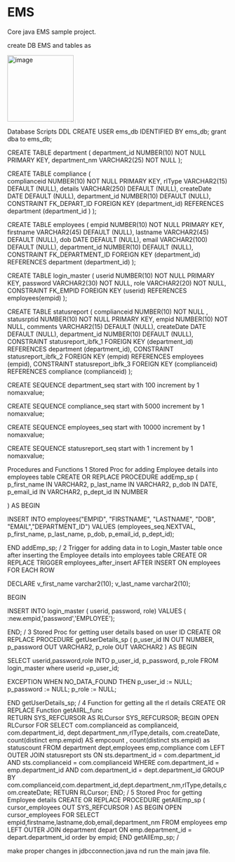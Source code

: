 # EMS
Core java EMS sample project.

create DB EMS and tables as 

<img width="151" alt="image" src="https://user-images.githubusercontent.com/101446774/171616570-bedf4905-d75d-4005-978f-d4ecffe97ceb.png">

Database Scripts
DDL
CREATE USER ems_db IDENTIFIED BY ems_db;
grant dba to ems_db;


CREATE  TABLE department 
 (
    department_id NUMBER(10) NOT NULL PRIMARY KEY,
   department_nm VARCHAR2(25) NOT NULL 
 );


CREATE  TABLE compliance 
 (  
      complianceid  NUMBER(10)  NOT NULL PRIMARY KEY,
      rlType   VARCHAR2(15)  DEFAULT (NULL),
      details   VARCHAR(250)  DEFAULT (NULL),
      createDate  DATE   DEFAULT (NULL),
      department_id  NUMBER(10)  DEFAULT (NULL),     
      CONSTRAINT FK_DEPART_ID
      FOREIGN KEY (department_id)
      REFERENCES department (department_id )
 );


CREATE  TABLE employees
 ( 
     empid  NUMBER(10)  NOT NULL PRIMARY KEY,
     firstname  VARCHAR2(45)  DEFAULT (NULL),
     lastname VARCHAR2(45)  DEFAULT (NULL),
     dob   DATE   DEFAULT (NULL),
     email   VARCHAR2(100)  DEFAULT (NULL),
     department_id NUMBER(10)   DEFAULT (NULL),
    CONSTRAINT FK_DEPARTMENT_ID
    FOREIGN KEY (department_id)
    REFERENCES department (department_id)
 );

CREATE  TABLE login_master
  ( 
     userid   NUMBER(10)  NOT NULL PRIMARY KEY,
      password VARCHAR2(30)  NOT NULL,
      role  VARCHAR2(20)  NOT NULL,  
      CONSTRAINT  FK_EMPID
      FOREIGN KEY (userid)
      REFERENCES  employees(empid)
 );


CREATE  TABLE statusreport
  ( 
     complianceid  NUMBER(10)  NOT NULL ,
      statusrptid   NUMBER(10)  NOT NULL PRIMARY KEY,
      empid   NUMBER(10) NOT NULL,
      comments   VARCHAR2(15)  DEFAULT (NULL),
      createDate  DATE   DEFAULT (NULL),
      department_id NUMBER(10)  DEFAULT (NULL),  
      CONSTRAINT  statusreport_ibfk_1
      FOREIGN KEY (department_id)
      REFERENCES  department (department_id),
      CONSTRAINT  statusreport_ibfk_2
      FOREIGN KEY (empid)
      REFERENCES  employees (empid),
      CONSTRAINT  statusreport_ibfk_3
      FOREIGN KEY (complianceid)
     REFERENCES  compliance (complianceid)
 );


CREATE  SEQUENCE department_seq 
start with 100 
increment by 1 
nomaxvalue; 


CREATE  SEQUENCE compliance_seq 
start with 5000 
increment by 1 
nomaxvalue;


CREATE  SEQUENCE employees_seq 
start with 10000 
increment by 1 
nomaxvalue;

CREATE  SEQUENCE statusreport_seq 
start with 1 
increment by 1 
nomaxvalue; 




Procedures and Functions
1	Stored Proc for adding Employee details into employees table
 	CREATE OR REPLACE PROCEDURE addEmp_sp
 ( p_first_name  IN  VARCHAR2,
   p_last_name  IN  VARCHAR2,
   p_dob  IN  DATE,
   p_email_id  IN  VARCHAR2,
          p_dept_id IN NUMBER

 ) 
AS
 BEGIN
 
 INSERT INTO employees("EMPID", "FIRSTNAME", "LASTNAME", "DOB", "EMAIL","DEPARTMENT_ID") 
   VALUES (employees_seq.NEXTVAL, p_first_name, p_last_name, p_dob, p_email_id, p_dept_id);

 END addEmp_sp;
/
2	Trigger for adding data in to Login_Master table once after inserting the Employee details into employees table
 	CREATE OR REPLACE TRIGGER employees_after_insert
AFTER INSERT
   ON employees
   FOR EACH ROW
   
DECLARE
   v_first_name varchar2(10);
   v_last_name  varchar2(10);
   
BEGIN
   
   
   
   INSERT INTO login_master
   ( userid,
     password,
     role)
   VALUES
   ( :new.empid,'password','EMPLOYEE');
     
END;
/
3	Stored Proc for getting user details based on user ID
 	CREATE OR REPLACE PROCEDURE getUserDetails_sp
 ( p_user_id  IN OUT NUMBER, 
   p_password  OUT  VARCHAR2,
   p_role OUT  VARCHAR2
 ) 
AS
 BEGIN
 
 SELECT userid,password,role 
 INTO p_user_id, p_password, p_role 
 FROM login_master where userid =p_user_id;

EXCEPTION
    WHEN NO_DATA_FOUND THEN
        p_user_id := NULL;
        p_password := NULL;
        p_role := NULL;

 END getUserDetails_sp;
/
4	Function for getting all the rl details
 	CREATE OR REPLACE Function getAllRL_func  
   RETURN SYS_REFCURSOR
AS
   RLCursor SYS_REFCURSOR; 
  BEGIN
   OPEN RLCursor FOR
    SELECT  com.complianceid as complianceid, com.department_id, dept.department_nm,rlType,details,
                    com.createDate, count(distinct emp.empid) AS empcount , 
                    count(distinct sts.empid) as statuscount 
 FROM department dept,employees emp,compliance com 
 LEFT OUTER JOIN statusreport sts 
 ON  sts.department_id = com.department_id  
 AND sts.complianceid = com.complianceid 
 WHERE com.department_id = emp.department_id
 AND com.department_id = dept.department_id
 GROUP BY com.complianceid,com.department_id,dept.department_nm,rlType,details,com.createDate;
   RETURN RLCursor;
END;
/
5	Stored Proc for getting Employee details
 	CREATE OR REPLACE PROCEDURE getAllEmp_sp
 ( 
  cursor_employees OUT SYS_REFCURSOR
 ) 
AS
 BEGIN
  OPEN cursor_employees FOR
 SELECT  empid,firstname,lastname,dob,email,department_nm
 FROM  employees emp 
 LEFT OUTER JOIN  department depart 
 ON emp.department_id = depart.department_id order by empid;
 END getAllEmp_sp;
/

make proper changes in jdbcconnection.java nd run the main java file.

